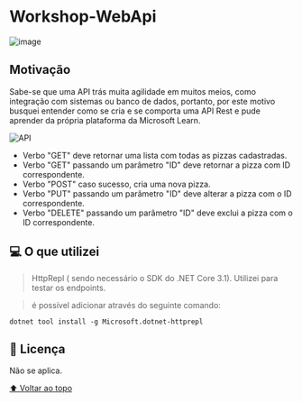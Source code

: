 # Workshop-WebApi
![image](	https://img.shields.io/badge/C%23-239120?style=for-the-badge&logo=c-sharp&logoColor=white)

## Motivação
Sabe-se que uma API trás muita agilidade em muitos meios, como integração com sistemas ou banco de dados, portanto, por este motivo busquei entender como se cria e 
se comporta uma API Rest e pude aprender da própria plataforma da Microsoft Learn.

![API](https://user-images.githubusercontent.com/102628363/204297505-7fc41641-a72c-4e27-889e-3c05647be627.png)
* Verbo "GET" deve retornar uma lista com todas as pizzas cadastradas.
* Verbo "GET" passando um parâmetro "ID" deve retornar a pizza com ID correspondente.
* Verbo "POST" caso sucesso, cria uma nova pizza.
* Verbo "PUT" passando um parâmetro "ID" deve alterar a pizza com o ID correspondente.
* Verbo "DELETE" passando um parâmetro "ID" deve exclui a pizza com o ID correspondente.

## 💻 O que utilizei
> HttpRepl ( sendo necessário o SDK do .NET Core 3.1). Utilizei para testar os endpoints.


>é possível adicionar através do seguinte comando:
```
dotnet tool install -g Microsoft.dotnet-httprepl
```

## 📝 Licença

Não se aplica.

[⬆ Voltar ao topo](#workshop-webapi)<br>

